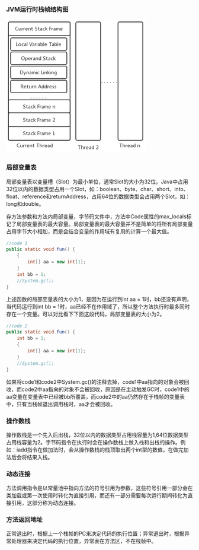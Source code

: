 ### JVM运行时栈帧结构图

![stack-frame-concept](pic/stack-frame-concept.png)

### 局部变量表

局部变量表以变量槽（Slot）为最小单位，通常Slot的大小为32位。Java中占用32位以内的数据类型占用一个Slot，如：boolean、byte、char、short、into、float、reference和returnAddress，占用64位的数据类型会占用两个Slot，如：long和double。

存方法参数和方法内局部变量，字节码文件中，方法中Code属性的max_locals标记了局部变量表的最大容量。局部变量表的最大容量并不是简单的将所有局部变量占用字节大小相加，而是会结合变量的作用域有复用的计算一个最大值。

```java
//code 1
public static void fun() {
    {
        int[] aa = new int[1];
    }
    int bb = 1;
    //System.gc();
}
```

上述函数的局部变量表的大小为1，是因为在运行到int aa = 1时，bb还没有声明，当代码运行到int bb = 1时，aa已经不在作用域了，所以整个方法执行时最多同时存在一个变量。可以对比看下下面这段代码，局部变量表的大小为2。

```java
//code 2
public static void fun() {
    int bb = 1;
    {
        int[] aa = new int[1];
    }
    //System.gc();
}
```

如果将code1和code2中System.gc()的注释去掉，code1中aa指向的对象会被回收，而code2中aa指向的对象不会被回收，原因是在主动触发GC时，code1中的aa变量在变量表中已经被bb所覆盖，而code2中的aa仍然存在于栈帧的变量表中，只有当栈帧退出调用栈时，aa才会被回收。

### 操作数栈

操作数栈是一个先入后出栈，32位以内的数据类型占用栈容量为1,64位数据类型占用栈容量为2。字节码指令在执行时会在操作数栈上做入栈和出栈的操作。例如：iadd指令在做加法时，会从操作数栈的栈顶取出两个int型的数值，在做完加法后会将结果入栈。

### 动态连接

方法调用指令是以常量池中指向方法的符号引用为参数，这些符号引用一部分会在类加载或第一次使用时转化为直接引用，而还有一部分需要每次运行期间转化为直接引用，这部分称为动态连接。

### 方法返回地址

正常退出时，根据上一个栈帧的PC来决定代码的执行位置；异常退出时，根据异常处理器来决定代码的执行位置，异常表在方法区，不在栈帧中。